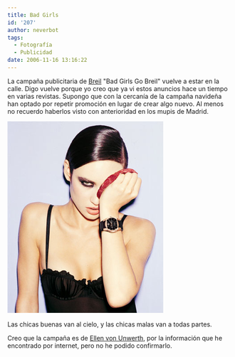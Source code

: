 ```yaml
---
title: Bad Girls
id: '207'
author: neverbot
tags:
  - Fotografía
  - Publicidad
date: 2006-11-16 13:16:22
---
```


La campaña publicitaria de [Breil](http://www.breil.com/) "Bad Girls Go Breil" vuelve a estar en la calle. Digo vuelve porque yo creo que ya vi estos anuncios hace un tiempo en varias revistas. Supongo que con la cercanía de la campaña navideña han optado por repetir promoción en lugar de crear algo nuevo. Al menos no recuerdo haberlos visto con anterioridad en los mupis de Madrid.

![Bad girls go Breil](./bad-girls/Breil.jpg "Bad girls go Breil")

Las chicas buenas van al cielo, y las chicas malas van a todas partes.

Creo que la campaña es de [Ellen von Unwerth](http://en.wikipedia.org/wiki/Ellen_von_Unwerth), por la información que he encontrado por internet, pero no he podido confirmarlo.